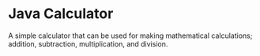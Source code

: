 # Java Calculator
A simple calculator that can be used for making mathematical calculations; addition, subtraction, multiplication, and division.
